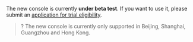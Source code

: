 The new console is currently **under beta test**. If you want to use it, please submit an [application for trial eligibility](https://cloud.tencent.com/apply/p/ozrs3db4q3n).
>? The new console is currently only supported in Beijing, Shanghai, Guangzhou and Hong Kong.

